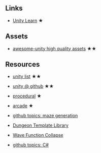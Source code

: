 
## Links

- [Unity Learn](learn.unity.com) ★

## Assets

- [awesome-unity high quality assets](https://github.com/RyanNielson/awesome-unity) ★★

## Resources

- [unity list](https://unitylist.com/) ★★
- [unity @ github](https://github.com/topics/unity) ★★
- [procedural](https://unitylist.com/browse?f=procedural) ★
- [arcade](https://unitylist.com/browse?f=arcade) ★

- [github topics: maze generation](https://github.com/topics/maze-generator?l=c%23)
- [Dungeon Template Library](https://github.com/sitRyo/DungeonTemplateLibraryUnity)
- [Wave Function Collapse](https://github.com/mxgmn/WaveFunctionCollapse)

- [github topics: C#](https://github.com/topics/csharp)